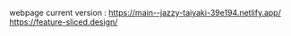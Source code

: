 webpage current version : https://main--jazzy-taiyaki-39e194.netlify.app/ <br/>
https://feature-sliced.design/
